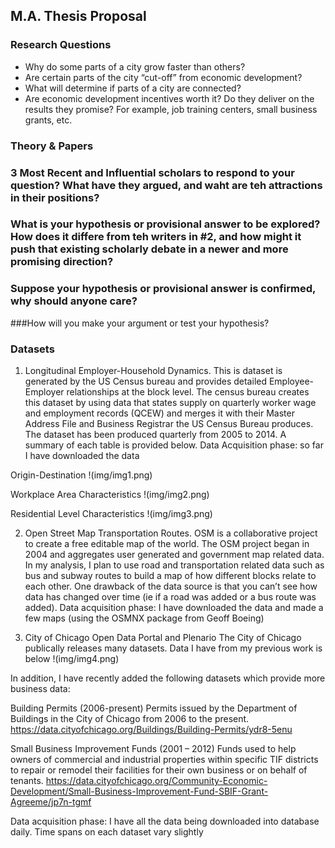## M.A. Thesis Proposal

### Research Questions
- Why do some parts of a city grow faster than others?
- Are certain parts of the city “cut-off” from economic development?
- What will determine if parts of a city are connected?
- Are economic development incentives worth it?  Do they deliver on the results they promise?  For example, job training centers, small business grants, etc.


### Theory & Papers

### 3 Most Recent and Influential scholars to respond to your question?  What have they argued, and waht are teh attractions in their positions?

### What is your hypothesis or provisional answer to be explored?  How does it differe from teh writers in #2, and how might it push that existing scholarly debate in a newer and more promising direction?

### Suppose your hypothesis or provisional answer is confirmed, why should anyone care?



###How will you make your argument or test your hypothesis?


### Datasets
1) Longitudinal Employer-Household Dynamics.  This is dataset is generated by the US Census bureau and provides detailed Employee-Employer relationships at the block level.  The census bureau creates this dataset by using data that states supply on quarterly worker wage and employment records (QCEW) and merges it with their Master Address File and Business Registrar the US Census Bureau produces. The dataset has been produced quarterly from 2005 to 2014.  A summary of each table is provided below.
Data Acquisition phase: so far I have downloaded the data

Origin-Destination 
!(img/img1.png)

Workplace Area Characteristics
!(img/img2.png)

Residential Level Characteristics
!(img/img3.png)


2) Open Street Map Transportation Routes.  OSM is a collaborative project to create a free editable map of the world.  The OSM project began in 2004 and aggregates user generated and government map related data. In my analysis, I plan to use road and transportation related data such as bus and subway routes to build a map of how different blocks relate to each other.  One drawback of the data source is that you can’t see how data has changed over time (ie if a road was added or a bus route was added).
Data acquisition phase: I have downloaded the data and made a few maps (using the OSMNX package from Geoff Boeing)

3) City of Chicago Open Data Portal and Plenario
The City of Chicago publically releases many datasets.  Data I have from my previous work is below
!(img/img4.png)

In addition, I have recently added the following datasets which provide more business data:

Building Permits (2006-present)
Permits issued by the Department of Buildings in the City of Chicago from 2006 to the present.
https://data.cityofchicago.org/Buildings/Building-Permits/ydr8-5enu

Small Business Improvement Funds (2001 – 2012)
Funds used to help owners of commercial and industrial properties within specific TIF districts to repair or remodel their facilities for their own business or on behalf of tenants.
https://data.cityofchicago.org/Community-Economic-Development/Small-Business-Improvement-Fund-SBIF-Grant-Agreeme/jp7n-tgmf

Data acquisition phase: I have all the data being downloaded into database daily.  Time spans on each dataset vary slightly

###



